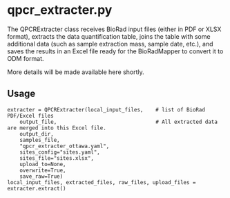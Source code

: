 # qpcr_extracter.py

The QPCRExtracter class receives BioRad input files (either in PDF or XLSX format), extracts the data quantification table, joins the table with some additional data (such as sample extraction mass, sample date, etc.), and saves the results in an Excel file ready for the BioRadMapper to convert it to ODM format.

More details will be made available here shortly.

## Usage

    extracter = QPCRExtracter(local_input_files,    # list of BioRad PDF/Excel files
        output_file,                                # All extracted data are merged into this Excel file.
        output_dir,
        samples_file, 
        "qpcr_extracter_ottawa.yaml", 
        sites_config="sites.yaml",
        sites_file="sites.xlsx",
        upload_to=None, 
        overwrite=True,
        save_raw=True)
    local_input_files, extracted_files, raw_files, upload_files = extracter.extract()
